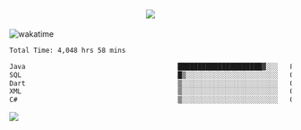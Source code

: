 <h1 align="center">
  <img src="https://readme-typing-svg.herokuapp.com/?font=Righteous&size=35&center=true&vCenter=true&width=500&height=70&duration=4000&lines=Hi!+%F0%9F%91%8B+I%27m+Ali%20Osman!;" />
</h1>


![wakatime](https://wakatime.com/share/@aliosmanoktar/3a8ffe71-6da4-4964-913b-2f09afbe53bf.svg?cache=none)
<!--START_SECTION:waka-->

```txt
Total Time: 4,048 hrs 58 mins

Java                                      █████████████████████▓░░░   87.10 %
SQL                                       █▒░░░░░░░░░░░░░░░░░░░░░░░   05.02 %
Dart                                      ▒░░░░░░░░░░░░░░░░░░░░░░░░   01.72 %
XML                                       ▒░░░░░░░░░░░░░░░░░░░░░░░░   01.56 %
C#                                        ▒░░░░░░░░░░░░░░░░░░░░░░░░   00.85 %
```

<!--END_SECTION:waka-->

<img src="https://profile-counter.glitch.me/aliosmanoktar/count.svg" />

